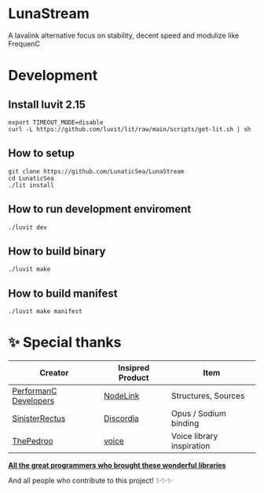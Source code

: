 # LunaStream
A lavalink alternative focus on stability, decent speed and modulize like FrequenC

# Development

## Install luvit 2.15
```
export TIMEOUT_MODE=disable
curl -L https://github.com/luvit/lit/raw/main/scripts/get-lit.sh | sh
```

## How to setup
```
git clone https://github.com/LunaticSea/LunaStream
cd LunaticSea
./lit install
```

## How to run development enviroment
```
./luvit dev
```

## How to build binary
```
./luvit make
```

## How to build manifest
```
./luvit make manifest
```

# ✨ Special thanks

| Creator                                                | Insipred Product                                         | Item                      |
|--------------------------------------------------------|----------------------------------------------------------|---------------------------|
| [PerformanC Developers](https://github.com/PerformanC) | [NodeLink](https://github.com/PerformanC/NodeLink)       | Structures, Sources       |
| [SinisterRectus](https://github.com/SinisterRectus)    | [Discordia](https://github.com/SinisterRectus/Discordia) | Opus / Sodium binding     |
| [ThePedroo](https://github.com/ThePedroo)              | [voice](https://github.com/PerformanC/voice)             | Voice library inspiration |

**[All the great programmers who brought these wonderful libraries](./bin/README.md)**

And all people who contribute to this project! ✨✨✨